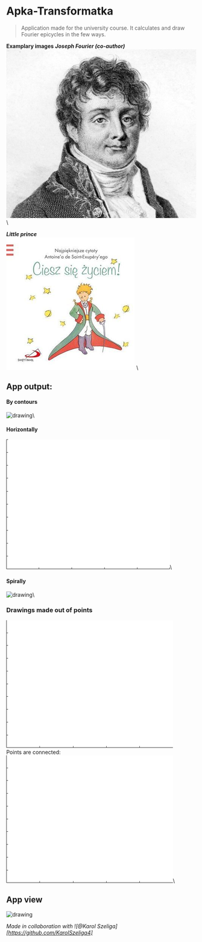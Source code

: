 # Apka-Transformatka
> Application made for the university course. 
> It calculates and draw Fourier epicycles in the few ways. 

**Examplary images**
***Joseph Fourier (co-author)***
![drawing](https://github.com/mateuszGorczany/Apka-Transformatka/blob/main/Obrazki/JosephFourier.png)\

***Little prince***\
![drawing](https://github.com/mateuszGorczany/Apka-Transformatka/blob/main/Obrazki/ksiaze.jpg)\

## App output:
#### By contours
![drawing](https://github.com/mateuszGorczany/Apka-Transformatka/blob/main/examples/fourier_contours.gif)\
#### Horizontally
![drawing](https://github.com/mateuszGorczany/Apka-Transformatka/blob/main/examples/little_prince_horizontally.gif)\
#### Spirally
![drawing](https://github.com/mateuszGorczany/Apka-Transformatka/blob/main/examples/fourier_spirally.gif)\

### Drawings made out of points
![drawing](https://github.com/mateuszGorczany/Apka-Transformatka/blob/main/examples/poland.gif)\
Points are connected:
![drawing](https://github.com/mateuszGorczany/Apka-Transformatka/blob/main/examples/world_connected.gif)\

## App view
![drawing](https://github.com/mateuszGorczany/Apka-Transformatka/blob/main/Obrazki/app_view.png)


*Made in collaboration with ![@Karol Szeliga][https://github.com/KarolSzeliga4]*
